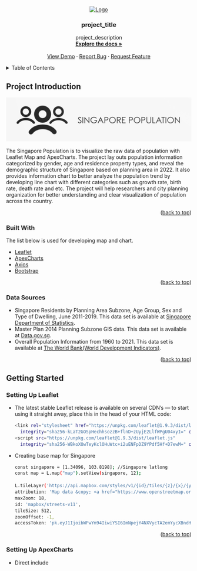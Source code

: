 <a name="readme-top"></a>

<!-- PROJECT LOGO -->
<br />
<div align="center">
  <a href="https://github.com/github_username/repo_name">
    <img src="images/logo.png" alt="Logo" width="80" height="80">
  </a>

<h3 align="center">project_title</h3>

  <p align="center">
    project_description
    <br />
    <a href="https://github.com/github_username/repo_name"><strong>Explore the docs »</strong></a>
    <br />
    <br />
    <a href="https://github.com/github_username/repo_name">View Demo</a>
    ·
    <a href="https://github.com/github_username/repo_name/issues">Report Bug</a>
    ·
    <a href="https://github.com/github_username/repo_name/issues">Request Feature</a>
  </p>
</div>



<!-- TABLE OF CONTENTS -->
<details>
  <summary>Table of Contents</summary>
  <ol>
    <li>
      <a href="#about-the-project">About The Project</a>
      <ul>
        <li><a href="#built-with">Built With</a></li>
        <li><a href="#data-sources">Data Sources</a></li>
      </ul>
    </li>
    <li>
      <a href="#getting-started">Getting Started</a>
      <ul>
        <li><a href="#setting-up-leaflet">Setting Up Leaflet</a></li>
        <li><a href="#setting-up-apexcharts">Setting Up ApexCharts</a></li>
        <li><a href="#installing-bootstrap">Installing Bootstrap</a></li>
      </ul>
    </li>
    <li>
      <a href="#data-preparation-and-loading">Data Preparation and Loading</a>
      <ul>
        <li><a href="#data-preparation">Data Preparation</a></li>
        <li><a href="#data-loading">Data Loading</a></li>
      </ul>
    </li>
    <li><a href="#usage">Creating Map and Layers</a></li>
    <li><a href="#roadmap">Creating Charts</a></li>
    <li><a href="#contributing"></a></li>
    <li><a href="#license">License</a></li>
    <li><a href="#contact">Contact</a></li>
    <li><a href="#acknowledgments">Acknowledgments</a></li>
  </ol>
</details>


<!-- ABOUT THE PROJECT -->
## Project Introduction

[![Product Name Screen Shot][project-screenshot]](https://assignment1-eicot.eicot.repl.co)

The Singapore Population is to visualize the raw data of population with Leaflet Map and ApexCharts. The project lay outs population information categorized by gender, age and residence property types, and reveal the demographic structure of Singapore based on planning area in 2022. It also provides information chart to better analyze the population trend by developing line chart with different categories such as growth rate, birth rate, death rate and etc. 
The project will help researchers and city planning organization for better understanding and clear visualization of population across the country.

<p align="right">(<a href="#readme-top">back to top</a>)</p>


### Built With

The list below is used for developing map and chart.

* [Leaflet][leaflet-url]
* [ApexCharts][ApexCharts-url]
* [Axios][Axios-url]
* [Bootstrap][Bootstrap-url]

<p align="right">(<a href="#readme-top">back to top</a>)</p>


### Data Sources

* Singapore Residents by Planning Area Subzone, Age Group, Sex and Type of Dwelling, June 2011-2019. This data set is available at [Singapore Department of Statistics](https://www.singstat.gov.sg/find-data/search-by-theme/population/geographic-distribution/latest-data).
* Master Plan 2014 Planning Subzone GIS data. This data set is available at [Data.gov.sg](https://data.gov.sg/dataset/master-plan-2014-subzone-boundary-web).
* Overall Population Information from 1960 to 2021. This data set is available at [The World Bank(World Development Indicators)](https://databank.worldbank.org/source/world-development-indicators).

<p align="right">(<a href="#readme-top">back to top</a>)</p>


<!-- GETTING STARTED -->
## Getting Started

### Setting Up Leaflet

* The latest stable Leaflet release is available on several CDN’s — to start using it straight away, place this in the head of your HTML code:
  ```sh
  <link rel="stylesheet" href="https://unpkg.com/leaflet@1.9.3/dist/leaflet.css"
    integrity="sha256-kLaT2GOSpHechhsozzB+flnD+zUyjE2LlfWPgU04xyI=" crossorigin="" />
  <script src="https://unpkg.com/leaflet@1.9.3/dist/leaflet.js"
    integrity="sha256-WBkoXOwTeyKclOHuWtc+i2uENFpDZ9YPdf5Hf+D7ewM=" crossorigin=""></script>
  ```

* Creating base map for Singapore
  ```sh
  const singapore = [1.34096, 103.8198]; //Singapore latlong
  const map = L.map("map").setView(singapore, 12);

  L.tileLayer('https://api.mapbox.com/styles/v1/{id}/tiles/{z}/{x}/{y}?access_token={accessToken}', {
  attribution: 'Map data &copy; <a href="https://www.openstreetmap.org/">OpenStreetMap</a> contributors, <a href="https://creativecommons.org/licenses/by-sa/2.0/">CC-BY-SA</a>, Imagery (c) <a href="https://www.mapbox.com/">Mapbox</a>',
  maxZoom: 18,
  id: 'mapbox/streets-v11',
  tileSize: 512,
  zoomOffset: -1,
  accessToken: 'pk.eyJ1IjoibWFwYm94IiwiYSI6ImNpejY4NXVycTA2emYycXBndHRqcmZ3N3gifQ.rJcFIG214AriISLbB6B5aw' //demo access token}).addTo(map);
  ```

<p align="right">(<a href="#readme-top">back to top</a>)</p>


### Setting Up ApexCharts

* Direct include <script> in your html
  ```sh
  <script src="https://cdn.jsdelivr.net/npm/apexcharts"></script>
  ```

<p align="right">(<a href="#readme-top">back to top</a>)</p>


### Installing Bootstrap

* Include Bootstrap’s CSS
  ```sh
  <link href="https://cdn.jsdelivr.net/npm/bootstrap@5.3.0-alpha1/dist/css/bootstrap.min.css" rel="stylesheet"
    integrity="sha384-GLhlTQ8iRABdZLl6O3oVMWSktQOp6b7In1Zl3/Jr59b6EGGoI1aFkw7cmDA6j6gD" crossorigin="anonymous">
  ```
* Include Bootstrap’s JS
  ```sh
  <script src="https://cdn.jsdelivr.net/npm/@popperjs/core@2.11.6/dist/umd/popper.min.js" integrity="sha384-    oBqDVmMz9ATKxIep9tiCxS/Z9fNfEXiDAYTujMAeBAsjFuCZSmKbSSUnQlmh/jp3" crossorigin="anonymous"></script>
  <script src="https://cdn.jsdelivr.net/npm/bootstrap@5.3.0-alpha1/dist/js/bootstrap.min.js" integrity="sha384-mQ93GR66B00ZXjt0YO5KlohRA5SY2XofN4zfuZxLkoj1gXtW8ANNCe9d5Y3eG5eD" crossorigin="anonymous"></script>
  ```

<p align="right">(<a href="#readme-top">back to top</a>)</p>


<!-- Data Preparation and Loading -->
## Data Preparation and Loading

### Data Preparation

* Data are availabe in .xlsx/.xls or csv format and need to be converted into GeoJSON or JSON files
  * Converting to GeoJSON
    1.  Data are downloaded and filtered by population gender, age and properties type for each planning area and sub zones.
    2.  GeoJSON file with Singapore Sub Zones Coordinates Plan is downloaded.
    3.  Once filtered data are ready from Step 1, load data manually into GeoJSON file using [geojson.io](https://geojson.io/#map=10.34/1.3147/103.8471).(As shown in below photo)
    4.  Upload the updated GeoJSON for project
       ![gejsonio](images/gejsonio.png)
       
   * Data converting to JSON file is straight forward by using available online converter after csv or xls file is downloaded (Ensure the csv/xls file is in correct format)

<p align="right">(<a href="#readme-top">back to top</a>)</p>


### Data Loading

* Load data from GeoJSON file to Leaflet map using "axios.get" and "L.geoJSON"
  ```sh
  async function loadData() {

  const response = await axios.get("singaporePopulation2022.geojson");

  L.geoJson(response.data, {
    style: {...},
    onEachFeature: {...}
      }).addTo(singaporePopulationLayer)
      }
  loadData(); //Call loadData function
  ```

* Load data from JSON file to ApexChart using "axios.get" and 
  ```sh
  async function getData() {
  const response = await axios.get("singaporePopulationTable.json");
  return response.data;}

  getData(); //Call getData function
  ```
  
<p align="right">(<a href="#readme-top">back to top</a>)</p>


<!-- Creating Map Layers -->
## Creating Map Layeres
The map consists of multiple layers based on population categories and different type of views. It also contains one search option, information box when mouse hover over a sub zone and one legend for population number with color. 

  1. Adding Layers to Map
  ```sh
  const singaporePopulationLayer = L.layerGroup().addTo(map);
  let overLayers = {
  "Overall Resident Population": singaporePopulationLayer}
  L.control.layers(overLayers).addTo(map);
  ```
  
  2. Adding innerHTML inside Map
  * Adding Info Box
  ```sh
  const info = L.control();
  info.onAdd = function() {
  this._div = L.DomUtil.create("div", "info"); // create a div with a class "info"
  this.update();
  return this._div;};
  // method that we will use to update the control based on feature properties passed
  info.update = function(props) {
  this._div.innerHTML =
    '<h4>Total Resident Population</h4>' +
    (props ? '<b>' +
      "Planning Area : " + props.planningArea + '</b><br />' +
      "Sub Zone : " + props.subZone + '</b><br />' +
      props.totalPopulation
      : 'Mouse hover over a sub zone');};
  info.addTo(map);
  ```
  
  * Adding Legend
  ```sh
  const legend = L.control({ position: "bottomright" });
  legend.onAdd = function() {
  const div = L.DomUtil.create("div", "info legend"),
  grades = [0, 10000, 20000, 30000, 40000, 50000];

  // loop through density intervals and generate a label with a colored square for each   interval
  for (var i = 0; i < grades.length; i++) {
    div.innerHTML +=
      // '<h4>Singapore Population</h4>'+ '</b><br />' + 
      '<i style="background:' + colorPop(grades[i] + 1) + '"></i> ' +
      grades[i] + (grades[i + 1] ? ' - ' + grades[i + 1] + '<br>' : '+');
  }
  return div;};
  legend.addTo(map);
  ```
  
  3. Adding Search Control to Map
  ```sh
  const searchControl = new L.Control.Search({
    layer: singaporePopulationLayer,
    propertyName: 'subZone'},
    moveToLocation: function(latlng, title, map) {
      //map.fitBounds( latlng.layer.getBounds() );
      var zoom = map.getBoundsZoom(latlng.layer.getBounds());
      map.setView(latlng, zoom); // access the zoom
    }
  });
  searchControl.on('search:locationfound', function(e) {
    e.layer.setStyle({ color: '#0f0' });
    if (e.layer._popup)
      e.layer.openPopup();

  }).on('search:collapsed', function(e) {
    featuresLayer.eachLayer(function(layer) {	//restore feature color
      featuresLayer.resetStyle(layer);
    });
  });
  map.addControl(searchControl);}  //inizialize search control
  ```

<p align="right">(<a href="#readme-top">back to top</a>)</p>


## Creating Charts
Charts are created using ApexCharts and div inside "map" container. There are total 3 charts displayed and provide comparison information population.

  1. Transform to useful data for chart
  ```sh
  function transformData1(data) {
  const population = data.map(function(dataPoint) { //Assign dataPoint with .map to call year and its population 
    return {
      "pop": dataPoint.populationTotal,
      "year": dataPoint.year}
  })
  for (let dataPoint of population) {
    const pop = dataPoint.pop;
    const years = dataPoint.year;

    series1.push({
      x: dataPoint.year,
      y: dataPoint.pop})}

  return series1;
  }
  ```
     
  2. Assigning data to Charts in "graph.js"
  ```sh
  window.addEventListener("DOMContentLoaded", async function() {
  const data = await getData("data.js");
  function drawchart1() {
    const options = {
      chart: {
        foreColor: "#ccc",
        type: "line",
        height: "330"},
      series: [],
      title: {
        text: "Population (1960 - 2021)"},

      //x-axis dats are congested, adjust interval to show clearer
      xaxis: {
        type: "category",
        tickAmount: 5},

      //Data are in million, in the y-axis divide by 1e3 to limit the number of digits
      yaxis: {
        labels: {
          formatter: function(val) { return (val / 1e3).toFixed(0); }
        },
        "title": {
          "text": "(in thousands)",
          "align": "left",
          style: {
            fontSize: "10px",
            fontWeight: "normal",
            color: "white"}}},
      // what to show there is no data
      noData: {
        "text": "Please select below categories"
      }

    }

    // create the chart
    const chart = new ApexCharts(document.querySelector("#chart1"), options);

    // render the chart
    chart.render()


    // display the loaded data as a series in the chart
    chart.updateSeries([{
      'name': 'Population',
      'data': series1}])}
    drawchart1()})
  ```  
  
<p align="right">(<a href="#readme-top">back to top</a>)</p>


<!-- USAGE EXAMPLES -->
## Demo Usage


















<!-- REFERENCES -->
## REFERENCES

* []()
* []()
* []()

<p align="right">(<a href="#readme-top">back to top</a>)</p>



<!-- IMAGES & URLS -->

[project-screenshot]: images/population1.jpg
[geojsonio]: images/geojsonio.png
[leaflet-url]: https://leafletjs.com
[ApexCharts-url]: https://apexcharts.com
[Axios-url]: https://apexcharts.com
[Bootstrap-url]:https://getbootstrap.com





